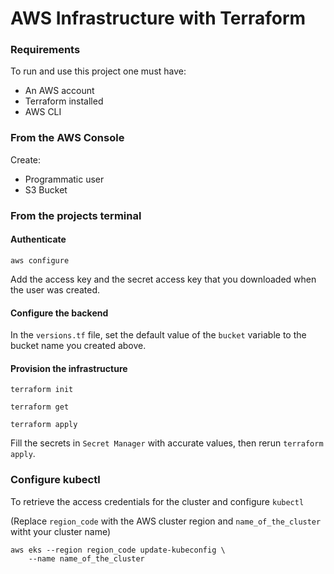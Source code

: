 # AWS Infrastructure with Terraform
 
### Requirements
To run and use this project one must have:
- An AWS account
- Terraform installed
- AWS CLI

### From the AWS Console

Create:
- Programmatic user 
- S3 Bucket 


### From the projects terminal

#### Authenticate
```commandline
aws configure
```
Add the access key and the secret access key that you downloaded when the user was created.

#### Configure the backend
In the ```versions.tf``` file, set the default value of the ```bucket``` variable to the bucket name you created above.

#### Provision the infrastructure
```
terraform init
```
```
terraform get
```
```
terraform apply
```

Fill the secrets in ```Secret Manager``` with accurate values, then rerun ```terraform apply```.

### Configure kubectl
To retrieve the access credentials for the cluster and configure ```kubectl```

(Replace ```region_code``` with the AWS cluster region and ```name_of_the_cluster``` witht your cluster name)

```commandline
aws eks --region region_code update-kubeconfig \
    --name name_of_the_cluster
```
